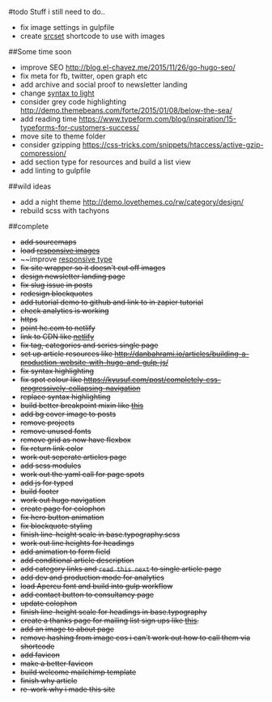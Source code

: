 #todo
Stuff i still need to do..

- fix image settings in gulpfile
- create [srcset](https://github.com/mahnunchik/gulp-responsive/blob/HEAD/examples/srcset.md) shortcode to use with images 

##Some time soon
- improve SEO http://blog.el-chavez.me/2015/11/26/go-hugo-seo/
- fix meta for fb, twitter, open graph etc
- add archive and social proof to newsletter landing
- change [syntax to light](http://demo.themebeans.com/forte/2015/01/08/below-the-sea/)
- consider grey code highlighting http://demo.themebeans.com/forte/2015/01/08/below-the-sea/
- add reading time https://www.typeform.com/blog/inspiration/15-typeforms-for-customers-success/
- move site to theme folder
- consider gzipping https://css-tricks.com/snippets/htaccess/active-gzip-compression/
- add section type for resources and build a list view
- add linting to gulpfile


##wild ideas
- add a night theme http://demo.lovethemes.co/rw/category/design/
- rebuild scss with tachyons


##complete
- ~~add sourcemaps~~
- ~~load [responsive images](https://internetingishard.com/html-and-css/responsive-images/)~~
- ~~improve [responsive type](https://zellwk.com/blog/responsive-typography/)
- ~~fix site wrapper so it doesn't cut off images~~
- ~~design newsletter landing page~~
- ~~fix slug issue in posts~~
- ~~redesign blockquotes~~
- ~~add tutorial demo to github and link to in zapier tutorial~~
- ~~check analytics is working~~
- ~~https~~
- ~~point hc.com to netlify~~
- ~~link to CDN like [netlify](https://www.netlify.com/blog/2016/09/21/a-step-by-step-guide-hugo-on-netlify/)~~
- ~~fix tag, categories and series single page~~
- ~~set up article resources like
http://danbahrami.io/articles/building-a-production-website-with-hugo-and-gulp-js/~~
- ~~fix syntax highlighting~~
- ~~fix spot colour like https://kyusuf.com/post/completely-css-progressively-collapsing-navigation~~
- ~~replace syntax highlighting~~
- ~~build better breakpoint mixin like [this](https://medium.freecodecamp.com/the-100-correct-way-to-do-css-breakpoints-88d6a5ba1862#.3wje0ib56)~~
- ~~add bg cover image to posts~~
- ~~remove projects~~
- ~~remove unused fonts~~
- ~~remove grid as now have flexbox~~
- ~~fix return link color~~
- ~~work out seperate articles page~~
- ~~add scss modules~~
- ~~work out the yaml call for page spots~~
- ~~add js for typed~~
- ~~build footer~~
- ~~work out hugo navigation~~
- ~~create page for colophon~~
- ~~fix hero button animation~~
- ~~fix blockquote styling~~
- ~~finish line-height scale in base.typography.scss~~
- ~~work out line heights for headings~~
- ~~add animation to form field~~
- ~~add conditional article description~~
- ~~add category links and `read this next` to single article page~~
- ~~add dev and production mode for analytics~~
- ~~load Apercu font and build into gulp workflow~~
- ~~add contact button to consultancy page~~
- ~~update colophon~~
- ~~finish line-height scale for headings in base.typography~~
- ~~create a thanks page for mailing list sign ups like [this](https://pjrvs.com/thanks/).~~
- ~~add an image to about page~~
- ~~remove hashing from image cos i can't work out how to call them via shortcode~~
- ~~add favicon~~
- ~~make a better favicon~~
- ~~build welcome mailchimp template~~
- ~~finish why article~~
- ~~re-work why i made this site~~
